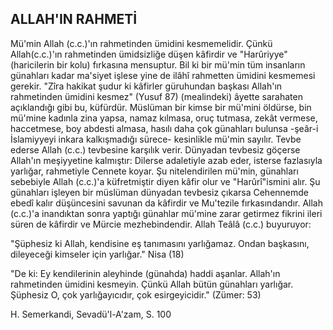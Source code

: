 ## ALLAH'IN RAHMETİ

Mü'min Allah (c.c.)'ın rahmetinden ümidini kesmemelidir. Çünkü Allah(c.c.)'ın rahmetinden ümidsizliğe dü­şen kâfirdir ve "Harûriyye"(haricilerin bir kolu) fırkası­na mensuptur. Bil ki bir mü'min tüm insanların günah­ları kadar ma'siyet işlese yine de ilâhî rahmetten ümidi­ni kesmemesi gerekir. "Zîra hakikat şudur ki kâfirler güruhundan başkası Allah'ın rahmetinden ümidini kes­mez" (Yusuf 87) (mealindeki) âyette sarahaten açıklan­dığı gibi bu, küfürdür. Müslüman bir kimse bir mü'mini öldürse, bin mü'mine kadınla zina yapsa, namaz kılmasa, oruç tutmasa, zekât vermese, haccetmese, boy abdesti almasa, hasılı daha çok günahları bulunsa -şeâr-i İslamiyyeyi inkara kalkışmadığı sürece- kesinlikle mü'min sayılır. Tevbe ederse Allah (c.c.) tevbesine karşılık verir. Dünyadan tevbesiz göçerse Allah'ın meşiyyetine kal­mıştır: Dilerse adaletiyle azab eder, isterse fazlasıyla yarlığar, rahmetiyle Cennete koyar. Şu nitelendirilen mü'min, günahları sebebiyle Allah (c.c.)'a küfretmiştir diyen kâfir olur ve "Harûrî"ismini alır. Şu günahları iş­leyen bir müslüman dünyadan tevbesiz çıkarsa Cehen­nemde ebedî kalır düşüncesini savunan da kâfirdir ve Mu'tezile fırkasındandır. Allah (c.c.)'a inandıktan sonra yaptığı günahlar mü'mine zarar getirmez fikrini ileri sü­ren de kâfirdir ve Mürcie mezhebindendir. Allah Teâlâ (c.c.) buyuruyor:

"Şüphesiz ki Allah, kendisine eş tanımasını yarlığamaz. Ondan başkasını, dileyeceği kimseler için yarlı­ğar." Nisa (18)

"De ki: Ey kendilerinin aleyhinde (günahda) haddi aşanlar. Allah'ın rahmetinden ümidini kesmeyin. Çün­kü Allah bütün günahları yarlığar. Şüphesiz O, çok yarlığayıcıdır, çok esirgeyicidir." (Zümer: 53)

H. Semerkandi, Sevadü'l-A'zam, S. 100
